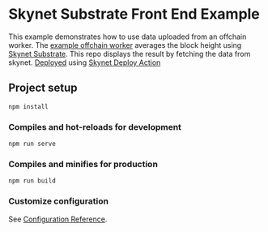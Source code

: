# Skynet Substrate Front End Example
This example demonstrates how to use data uploaded from an offchain worker. The [example offchain worker](https://github.com/SkynetLabs/skynet-substrate-offchain-worker-node/tree/skynet-substrate/frame/examples/offchain-worker) averages the block height using [Skynet Substrate](https://github.com/SkynetLabs/skynet-substrate). This repo displays the result by fetching the data from skynet. [Deployed](https://0005ql5jir3ehboc8g9blblgi6nts4dt6l0tpra23tbrsikt40a9vqg.siasky.net/) using [Skynet Deploy Action](https://github.com/SkynetLabs/deploy-to-skynet-action)  
## Project setup
```
npm install
```

### Compiles and hot-reloads for development
```
npm run serve
```

### Compiles and minifies for production
```
npm run build
```

### Customize configuration
See [Configuration Reference](https://cli.vuejs.org/config/).
